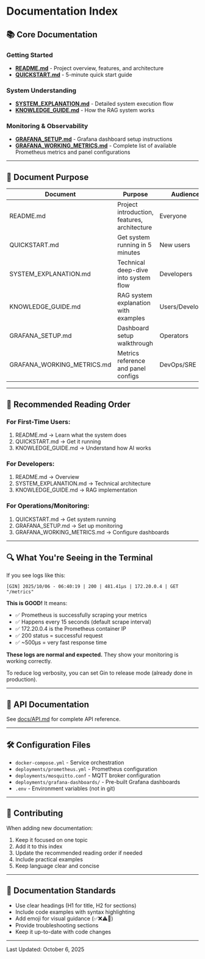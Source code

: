# Documentation Index

## 📚 Core Documentation

### Getting Started
- **[README.md](README.md)** - Project overview, features, and architecture
- **[QUICKSTART.md](QUICKSTART.md)** - 5-minute quick start guide

### System Understanding
- **[SYSTEM_EXPLANATION.md](SYSTEM_EXPLANATION.md)** - Detailed system execution flow
- **[KNOWLEDGE_GUIDE.md](KNOWLEDGE_GUIDE.md)** - How the RAG system works

### Monitoring & Observability
- **[GRAFANA_SETUP.md](GRAFANA_SETUP.md)** - Grafana dashboard setup instructions
- **[GRAFANA_WORKING_METRICS.md](GRAFANA_WORKING_METRICS.md)** - Complete list of available Prometheus metrics and panel configurations

---

## 🎯 Document Purpose

| Document | Purpose | Audience |
|----------|---------|----------|
| README.md | Project introduction, features, architecture | Everyone |
| QUICKSTART.md | Get system running in 5 minutes | New users |
| SYSTEM_EXPLANATION.md | Technical deep-dive into system flow | Developers |
| KNOWLEDGE_GUIDE.md | RAG system explanation with examples | Users/Developers |
| GRAFANA_SETUP.md | Dashboard setup walkthrough | Operators |
| GRAFANA_WORKING_METRICS.md | Metrics reference and panel configs | DevOps/SRE |

---

## 🚀 Recommended Reading Order

### For First-Time Users:
1. README.md → Learn what the system does
2. QUICKSTART.md → Get it running
3. KNOWLEDGE_GUIDE.md → Understand how AI works

### For Developers:
1. README.md → Overview
2. SYSTEM_EXPLANATION.md → Technical architecture
3. KNOWLEDGE_GUIDE.md → RAG implementation

### For Operations/Monitoring:
1. QUICKSTART.md → Get system running
2. GRAFANA_SETUP.md → Set up monitoring
3. GRAFANA_WORKING_METRICS.md → Configure dashboards

---

## 🔍 What You're Seeing in the Terminal

If you see logs like this:
```
[GIN] 2025/10/06 - 06:40:19 | 200 | 481.41µs | 172.20.0.4 | GET "/metrics"
```

**This is GOOD!** It means:
- ✅ Prometheus is successfully scraping your metrics
- ✅ Happens every 15 seconds (default scrape interval)
- ✅ 172.20.0.4 is the Prometheus container IP
- ✅ 200 status = successful request
- ✅ ~500µs = very fast response time

**These logs are normal and expected.** They show your monitoring is working correctly.

To reduce log verbosity, you can set Gin to release mode (already done in production).

---

## 📖 API Documentation

See [docs/API.md](docs/API.md) for complete API reference.

---

## 🛠️ Configuration Files

- `docker-compose.yml` - Service orchestration
- `deployments/prometheus.yml` - Prometheus configuration
- `deployments/mosquitto.conf` - MQTT broker configuration
- `deployments/grafana-dashboards/` - Pre-built Grafana dashboards
- `.env` - Environment variables (not in git)

---

## 🤝 Contributing

When adding new documentation:
1. Keep it focused on one topic
2. Add it to this index
3. Update the recommended reading order if needed
4. Include practical examples
5. Keep language clear and concise

---

## 📝 Documentation Standards

- Use clear headings (H1 for title, H2 for sections)
- Include code examples with syntax highlighting
- Add emoji for visual guidance (✅❌⚠️🎯)
- Provide troubleshooting sections
- Keep it up-to-date with code changes

---

Last Updated: October 6, 2025
